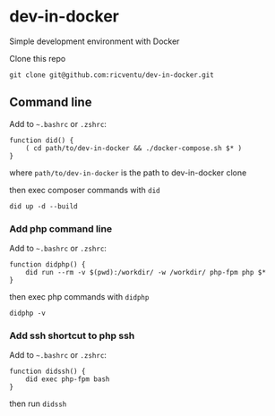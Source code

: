 # dev-in-docker
Simple development environment with Docker

Clone this repo
```
git clone git@github.com:ricventu/dev-in-docker.git
```

## Command line

Add to `~.bashrc` or `.zshrc`:

```
function did() {
    ( cd path/to/dev-in-docker && ./docker-compose.sh $* )
}
```
where `path/to/dev-in-docker` is the path to dev-in-docker clone

then exec composer commands with `did`

```
did up -d --build
```

### Add php command line

Add to `~.bashrc` or `.zshrc`:
```
function didphp() {
    did run --rm -v $(pwd):/workdir/ -w /workdir/ php-fpm php $*
}
```

then exec php commands with `didphp`

```
didphp -v
```

### Add ssh shortcut to php ssh

Add to `~.bashrc` or `.zshrc`:
```
function didssh() {
    did exec php-fpm bash
}
```

then run `didssh`
